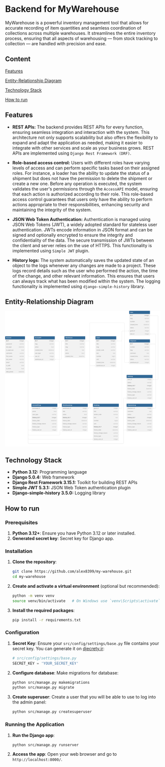 # Backend for MyWarehouse

MyWarehouse is a powerful inventory management tool that allows for accurate recording of item quantities and seamless coordination of collections across multiple warehouses. It streamlines the entire inventory process, ensuring that all aspects of warehousing — from stock tracking to collection — are handled with precision and ease.

## Content
[Features](#features)

[Entity-Relationship Diagram](#entity-relationship-diagram)

[Technology Stack](#technology-stack)

[How to run](#how-to-run)

## Features

* **REST APIs:** The backend provides REST APIs for every function, ensuring seamless integration and interaction with the system. This architecture not only supports scalability but also offers the flexibility to expand and adapt the application as needed, making it easier to integrate with other services and scale as your business grows. REST APIs are implemented using ```Django Rest Framework (DRF)```.

* **Role-based access control:** Users with different roles have varying levels of access and can perform specific tasks based on their assigned roles. For instance, a loader has the ability to update the status of a shipment but does not have the permission to delete the shipment or create a new one. Before any operation is executed, the system validates the user's permissions through the ```AccessAPI``` model, ensuring that each action is authorized according to their role. This role-based access control guarantees that users only have the ability to perform actions appropriate to their responsibilities, enhancing security and maintaining the integrity of the system.

* **JSON Web Token Authentication:** Authentication is managed using JSON Web Tokens (JWT), a widely adopted standard for stateless user authentication. JWTs encode information in JSON format and can be signed and optionally encrypted to ensure the integrity and confidentiality of the data. The secure transmission of JWTs between the client and server relies on the use of HTTPS. This functionality is implemented using ```Simple JWT``` plugin.

* **History logs:** The system automatically saves the updated state of an object to the logs whenever any changes are made to a project. These logs record details such as the user who performed the action, the time of the change, and other relevant information. This ensures that users can always track what has been modified within the system. The logging functionality is implemented using ```django-simple-history``` library.

## Entity-Relationship Diagram
![ER diagram](/docs/diagram/er-diagram.svg)


## Technology Stack
* **Python 3.12:** Programming language
* **Django 5.0.4:** Web framework
* **Django Rest Framework 3.15.1:** Toolkit for building REST APIs
* **Simple JWT 5.3.1:** JSON Web Token authentication plugin
* **Django-simple-history 3.5.0:** Logging library

## How to run

### Prerequisites

1. **Python 3.12+**: Ensure you have Python 3.12 or later installed.
2. **Generated secret key**: Secret key for Django app.

### Installation

1. **Clone the repository**:
    ```bash
    git clone https://github.com/alex8399/my-warehouse.git
    cd my-warehouse
    ```

2. **Create and activate a virtual environment** (optional but recommended):
    ```bash
    python -m venv venv
    source venv/bin/activate   # On Windows use `venv\Scripts\activate`
    ```

3. **Install the required packages**:
    ```bash
    pip install -r requirements.txt
    ```

### Configuration

1. **Secret Key**: Ensure your `src/config/settings/base.py` file contains your secret key. You can generate it on [djecrety.ir](https://djecrety.ir/):
    ```python
    # src/config/settings/base.py
    SECRET_KEY = 'YOUR_SECRET_KEY'
    ```

2. **Configure database**: Make migrations for database:
    ```bash
    python src/manage.py makemigrations
    python src/manage.py migrate
    ```

3. **Create superuser**: Create a user that you will be able to use to log into the admin panel:
    ```bash
    python src/manage.py createsuperuser
    ```

### Running the Application

1. **Run the Django app**:
    ```bash
    python src/manage.py runserver
    ```

2. **Access the app**: Open your web browser and go to ```http://localhost:8000/```.
